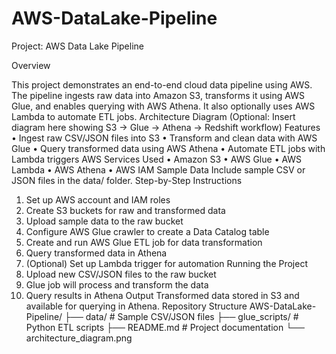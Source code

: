 # AWS-DataLake-Pipeline

Project: AWS Data Lake Pipeline


Overview

This project demonstrates an end-to-end cloud data pipeline using AWS. The pipeline ingests raw data into Amazon S3, transforms it using AWS Glue, and enables querying with AWS Athena. It also optionally uses AWS Lambda to automate ETL jobs.
Architecture Diagram
(Optional: Insert diagram here showing S3 -> Glue -> Athena -> Redshift workflow)
Features
•	Ingest raw CSV/JSON files into S3
•	Transform and clean data with AWS Glue
•	Query transformed data using AWS Athena
•	Automate ETL jobs with Lambda triggers
AWS Services Used
•	Amazon S3
•	AWS Glue
•	AWS Lambda
•	AWS Athena
•	AWS IAM
Sample Data
Include sample CSV or JSON files in the data/ folder.
Step-by-Step Instructions
1.	Set up AWS account and IAM roles
2.	Create S3 buckets for raw and transformed data
3.	Upload sample data to the raw bucket
4.	Configure AWS Glue crawler to create a Data Catalog table
5.	Create and run AWS Glue ETL job for data transformation
6.	Query transformed data in Athena
7.	(Optional) Set up Lambda trigger for automation
Running the Project
1.	Upload new CSV/JSON files to the raw bucket
2.	Glue job will process and transform the data
3.	Query results in Athena
Output
Transformed data stored in S3 and available for querying in Athena.
Repository Structure
AWS-DataLake-Pipeline/
├── data/                # Sample CSV/JSON files
├── glue_scripts/        # Python ETL scripts
├── README.md            # Project documentation
└── architecture_diagram.png
